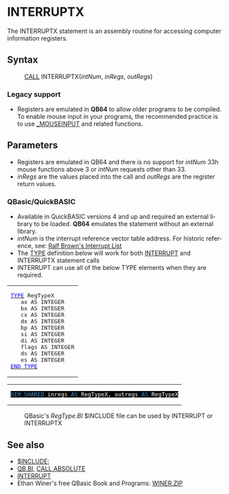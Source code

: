 <style>pre.codeide, pre.outputfixed, .outputcrt0 { background-color: #000 !important; color: #FFF !important; }</style><!DOCTYPE html>
<html class="client-nojs" dir="ltr" lang="en">
<head>
<title>INTERRUPTX - QB64 Phoenix Edition Wiki</title>
</head>
<body class="mediawiki ltr sitedir-ltr mw-hide-empty-elt ns-0 ns-subject page-INTERRUPTX rootpage-INTERRUPTX skin-vector action-view skin-vector-legacy vector-feature-language-in-header-enabled vector-feature-language-in-main-page-header-disabled vector-feature-language-alert-in-sidebar-disabled vector-feature-sticky-header-disabled vector-feature-sticky-header-edit-disabled vector-feature-table-of-contents-disabled vector-feature-visual-enhancement-next-disabled">
<div class="mw-body" id="content" role="main">
<a id="top"></a>
<h1 class="firstHeading mw-first-heading" id="firstHeading"><span class="mw-page-title-main">INTERRUPTX</span></h1>
<div class="vector-body" id="bodyContent">
<div class="mw-body-content mw-content-ltr" dir="ltr" id="mw-content-text" lang="en"><div class="mw-parser-output"><p>The <a class="mw-selflink selflink">INTERRUPTX</a> statement is an assembly routine for accessing computer information registers.
</p>
<h2><span class="mw-headline" id="Syntax">Syntax</span></h2>
<dl><dd><a href="CALL" title="CALL">CALL</a> <a class="mw-selflink selflink">INTERRUPTX</a>(<i>intNum</i>, <i>inRegs</i>, <i>outRegs</i>)</dd></dl>
<h3><span class="mw-headline" id="Legacy_support">Legacy support</span></h3>
<ul><li>Registers are emulated in <b>QB64</b> to allow older programs to be compiled. To enable mouse input in your programs, the recommended practice is to use <a href="MOUSEINPUT" title="MOUSEINPUT">_MOUSEINPUT</a> and related functions.</li></ul>
<p>
</p>
<h2><span class="mw-headline" id="Parameters">Parameters</span></h2>
<ul><li>Registers are emulated in QB64 and there is no support for <i>intNum</i> 33h mouse functions above 3 or <i>intNum</i> requests other than 33.</li>
<li><i>inRegs</i> are the values placed into the call and <i>outRegs</i> are the register return values.</li></ul>
<h3><span id="QBasic.2FQuickBASIC"></span><span class="mw-headline" id="QBasic/QuickBASIC">QBasic/QuickBASIC</span></h3>
<ul><li>Available in QuickBASIC versions 4 and up and required an external library to be loaded. <b>QB64</b> emulates the statement without an external library.</li>
<li><i>intNum</i> is the interrupt reference vector table address. For historic reference, see: <a class="external text" href="http://www.ctyme.com/intr/cat.htm" rel="nofollow">Ralf Brown's Interrupt List</a></li>
<li>The <a href="TYPE" title="TYPE">TYPE</a> definition below will work for both <a href="INTERRUPT" title="INTERRUPT">INTERRUPT</a> and INTERRUPTX statement calls</li>
<li>INTERRUPT can use all of the below TYPE elements when they are required.</li></ul>
<table cellpadding="5px" width="100%">
<tbody><tr>
<td><pre class="outputtext"><a href="TYPE" title="TYPE"><span style="color:blue;">TYPE</span></a> RegTypeX
   ax AS INTEGER
   bx AS INTEGER
   cx AS INTEGER
   dx AS INTEGER
   bp AS INTEGER
   si AS INTEGER
   di AS INTEGER
   flags AS INTEGER
   ds AS INTEGER
   es AS INTEGER
<a class="mw-redirect" href="END_TYPE" title="END TYPE"><span style="color:blue;">END TYPE</span></a>
</pre>
</td></tr></tbody></table>
<table cellpadding="15px" width="100%">
<tbody><tr>
<td><pre class="codeide"><a href="DIM" title="DIM"><span style="color:#4593D8;">DIM</span></a> <a href="SHARED" title="SHARED"><span style="color:#4593D8;">SHARED</span></a> inregs <a href="AS" title="AS"><span style="color:#4593D8;">AS</span></a> RegTypeX, outregs <a href="AS" title="AS"><span style="color:#4593D8;">AS</span></a> RegTypeX
</pre>
</td></tr></tbody></table>
<dl><dd>QBasic's <i>RegType.BI</i> $INCLUDE file can be used by INTERRUPT or <a class="mw-selflink selflink">INTERRUPTX</a></dd></dl>
<p>
</p>
<h2><span class="mw-headline" id="See_also">See also</span></h2>
<ul><li><a href="$INCLUDE" title="$INCLUDE">$INCLUDE:</a></li>
<li><a href="QB.BI" title="QB.BI">QB.BI</a>, <a href="CALL_ABSOLUTE" title="CALL ABSOLUTE">CALL ABSOLUTE</a></li>
<li><a href="INTERRUPT" title="INTERRUPT">INTERRUPT</a></li>
<li>Ethan Winer's free QBasic Book and Programs: <a class="external text" href="http://www.ethanwiner.com/fullmoon.html" rel="nofollow">WINER.ZIP</a></li></ul>
<p>
</p>
<!-- 
NewPP limit report
Cached time: 20240715061325
Cache expiry: 86400
Reduced expiry: false
Complications: [show‐toc]
CPU time usage: 0.041 seconds
Real time usage: 0.054 seconds
Preprocessor visited node count: 123/1000000
Post‐expand include size: 1054/2097152 bytes
Template argument size: 100/2097152 bytes
Highest expansion depth: 3/100
Expensive parser function count: 0/100
Unstrip recursion depth: 0/20
Unstrip post‐expand size: 0/5000000 bytes
-->
<!--
Transclusion expansion time report (%,ms,calls,template)
100.00%   33.279      1 -total
 13.45%    4.475      2 Template:Cb
  9.68%    3.220      1 Template:PageSyntax
  9.25%    3.078      8 Template:Parameter
  8.37%    2.786      1 Template:TextEnd
  8.23%    2.739      4 Template:Cl
  7.82%    2.601      1 Template:TextStart
  7.46%    2.483      1 Template:PageParameters
  7.35%    2.445      1 Template:CodeStart
  7.17%    2.387      1 Template:PageNavigation
-->
<!-- Saved in parser cache with key qb64pnix_mw19894-mwmb_:pcache:idhash:479-0!canonical and timestamp 20240715061325 and revision id 7501.
 -->
</div>
</div>
</div>
</div>
</body>
</html>